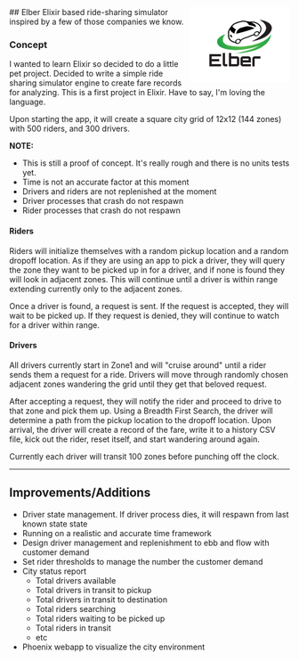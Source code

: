<img src="assets/logo.png" align="right" />
## Elber
Elixir based ride-sharing simulator inspired by a few of those companies we know.

### Concept
I wanted to learn Elixir so decided to do a little pet project.  Decided to write a simple ride sharing simulator engine to create fare records for analyzing. This is a first project in Elixir.  Have to say, I'm loving the language.

Upon starting the app, it will create a square city grid of 12x12 (144 zones) with 500 riders, and 300 drivers.  

**NOTE:**

* This is still a proof of concept.  It's really rough and there is no units tests yet.
* Time is not an accurate factor at this moment
* Drivers and riders are not replenished at the moment
* Driver processes that crash do not respawn
* Rider processes that crash do not respawn

#### Riders
Riders will initialize themselves with a random pickup location and a random dropoff location. As if they are using an app to pick a driver, they will query the zone they want to be picked up in for a driver, and if none is found they will look in adjacent zones.  This will continue until a driver is within range extending currently only to the adjacent zones.

Once a driver is found, a request is sent.  If the request is accepted, they will wait to be picked up.  If they request is denied, they will continue to watch for a driver within range.

#### Drivers
All drivers currently start in Zone1 and will "cruise around" until a rider sends them a request for a ride.  Drivers will move through randomly chosen adjacent zones wandering the grid until they get that beloved request.

After accepting a request, they will notify the rider and proceed to drive to that zone and pick them up.  Using a Breadth First Search, the driver will determine a path from the pickup location to the dropoff location. Upon arrival, the driver will create a record of the fare, write it to a history CSV file, kick out the rider, reset itself, and start wandering around again.

Currently each driver will transit 100 zones before punching off the clock.

----
## Improvements/Additions
- Driver state management.  If driver process dies, it will respawn from last known state state
- Running on a realistic and accurate time framework
- Design driver management and replenishment to ebb and flow with customer demand
- Set rider thresholds to manage the number the customer demand
- City status report
  - Total drivers available
  - Total drivers in transit to pickup
  - Total drivers in transit to destination
  - Total riders searching
  - Total riders waiting to be picked up
  - Total riders in transit
  - etc
- Phoenix webapp to visualize the city environment
